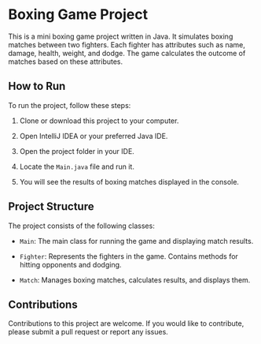 # Boxing Game Project

This is a mini boxing game project written in Java. It simulates boxing matches between two fighters. Each fighter has attributes such as name, damage, health, weight, and dodge. The game calculates the outcome of matches based on these attributes.

## How to Run

To run the project, follow these steps:

1. Clone or download this project to your computer.

2. Open IntelliJ IDEA or your preferred Java IDE.

3. Open the project folder in your IDE.

4. Locate the `Main.java` file and run it.

5. You will see the results of boxing matches displayed in the console.

## Project Structure

The project consists of the following classes:

- `Main`: The main class for running the game and displaying match results.

- `Fighter`: Represents the fighters in the game. Contains methods for hitting opponents and dodging.

- `Match`: Manages boxing matches, calculates results, and displays them.

## Contributions

Contributions to this project are welcome. If you would like to contribute, please submit a pull request or report any issues.

